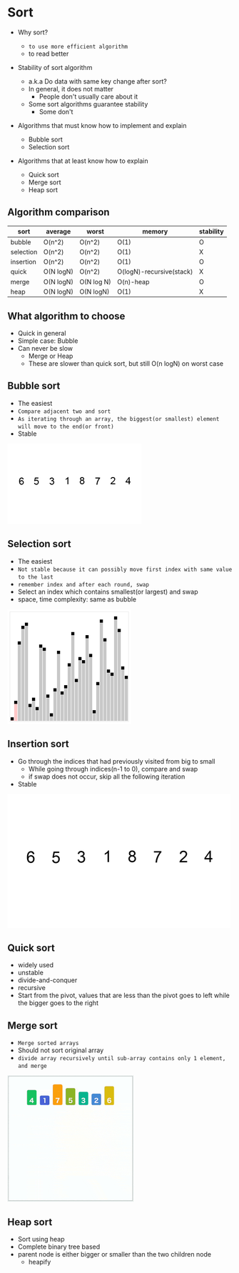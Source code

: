 # Sort

- Why sort?
    - `to use more efficient algorithm`
    - to read better
- Stability of sort algorithm
    - a.k.a Do data with same key change after sort?
    - In general, it does not matter
        - People don't usually care about it
    - Some sort algorithms guarantee stability
        - Some don't
- Algorithms that must know how to implement and explain
    - Bubble sort
    - Selection sort

- Algorithms that at least know how to explain
    - Quick sort
    - Merge sort
    - Heap sort

## Algorithm comparison

|sort|average|worst|memory|stability|
|--------|--------|-----|------|----------|
|bubble|O(n^2)|O(n^2)|O(1) |O|
|selection|O(n^2)|O(n^2)|O(1) |X|
|insertion|O(n^2)|O(n^2)|O(1) |O|
|quick|O(N logN)|O(n^2)|O(logN)-recursive(stack) |X|
|merge|O(N logN)|O(N log N)|O(n)-heap|O|
|heap|O(N logN)|O(N logN)|O(1)|X|

## What algorithm to choose

- Quick in general
- Simple case: Bubble
- Can never be slow
    - Merge or Heap
    - These are slower than quick sort, but still O(n logN) on worst case

## Bubble sort

- The easiest
- `Compare adjacent two and sort`
- `As iterating through an array, the biggest(or smallest) element will move to the end(or front)`
- Stable

![bubble sort](res/bubble-sort.gif)

## Selection sort

- The easiest
- `Not stable because it can possibly move first index with same value to the last`
- `remember index and after each round, swap`
- Select an index which contains smallest(or largest) and swap
- space, time complexity: same as bubble

![selection sort](res/selection-sort.gif)

## Insertion sort

- Go through the indices that had previously visited from big to small
    - While going through indices(n-1 to 0), compare and swap
    - if swap does not occur, skip all the following iteration
- Stable

![insertion sort](res/insertion-sort.gif)

## Quick sort

- widely used
- unstable
- divide-and-conquer
- recursive
- Start from the pivot, values that are less than the pivot goes to left while the bigger goes to the right

## Merge sort

- `Merge sorted arrays`
- Should not sort original array
- `divide array recursively until sub-array contains only 1 element, and merge`

![merge sort](res/merge-sort.gif)

## Heap sort

- Sort using heap
- Complete binary tree based
- parent node is either bigger or smaller than the two children node
    - heapify